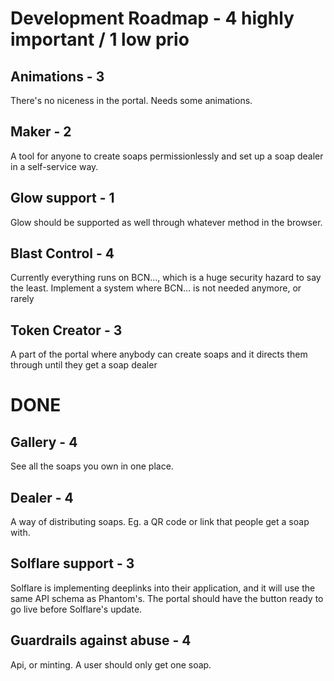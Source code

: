 # Development Roadmap - 4 highly important / 1 low prio

## Animations - 3
There's no niceness in the portal. Needs some animations.

## Maker - 2
A tool for anyone to create soaps permissionlessly and set up a soap dealer in a self-service way.

## Glow support - 1
Glow should be supported as well through whatever method in the browser.

## Blast Control - 4
Currently everything runs on BCN..., which is a huge security hazard to say the least.
Implement a system where BCN... is not needed anymore, or rarely

## Token Creator - 3
A part of the portal where anybody can create soaps
and it directs them through until they get a soap dealer

# DONE
## Gallery - 4
See all the soaps you own in one place.
## Dealer - 4
A way of distributing soaps. Eg. a QR code or link that people get a soap with.
## Solflare support - 3
Solflare is implementing deeplinks into their application, and it will use the same API schema as Phantom's.
The portal should have the button ready to go live before Solflare's update.

## Guardrails against abuse - 4
Api, or minting. A user should only get one soap.